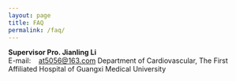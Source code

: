 ```yaml
---
layout: page
title: FAQ
permalink: /faq/
---
```

**Supervisor Pro. Jianling Li**  
E-mail:&nbsp; &nbsp; at5056@163.com
Department of Cardiovascular, The First Affiliated Hospital of Guangxi Medical University
